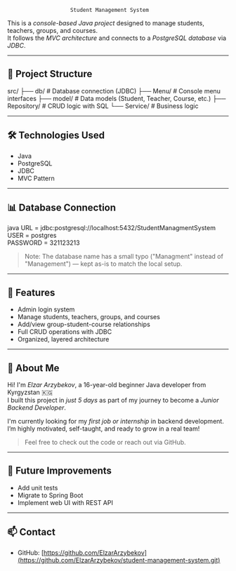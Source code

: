                         Student Management System

This is a *console-based Java project* designed to manage students, teachers, groups, and courses.  
It follows the *MVC architecture* and connects to a *PostgreSQL database* via *JDBC*.

---

## 📁 Project Structure


src/
├── db/                    # Database connection (JDBC)
├── Menu/                  # Console menu interfaces
├── model/                 # Data models (Student, Teacher, Course, etc.)
├── Repository/            # CRUD logic with SQL
└── Service/               # Business logic


---

## 🛠 Technologies Used

- Java
- PostgreSQL
- JDBC
- MVC Pattern

---

## 📊 Database Connection

java
URL      = jdbc:postgresql://localhost:5432/StudentManagmentSystem  
USER     = postgres  
PASSWORD = 321123213


> Note: The database name has a small typo ("Managment" instead of "Management") — kept as-is to match the local setup.

---

## 🚀 Features

- Admin login system
- Manage students, teachers, groups, and courses
- Add/view group-student-course relationships
- Full CRUD operations with JDBC
- Organized, layered architecture

---

## 📌 About Me

Hi! I'm *Elzar Arzybekov*, a 16-year-old beginner Java developer from Kyrgyzstan 🇰🇬  
I built this project in *just 5 days* as part of my journey to become a *Junior Backend Developer*.

I'm currently looking for my *first job or internship* in backend development.  
I’m highly motivated, self-taught, and ready to grow in a real team!

> Feel free to check out the code or reach out via GitHub.

---

## 🧠 Future Improvements

- Add unit tests
- Migrate to Spring Boot
- Implement web UI with REST API

---

## 📫 Contact

- GitHub: [https://github.com/ElzarArzybekov](https://github.com/ElzarArzybekov/student-management-system.git)